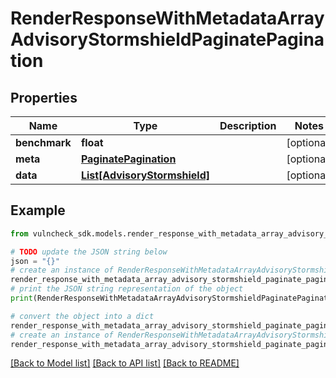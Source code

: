 # RenderResponseWithMetadataArrayAdvisoryStormshieldPaginatePagination


## Properties

Name | Type | Description | Notes
------------ | ------------- | ------------- | -------------
**benchmark** | **float** |  | [optional] 
**meta** | [**PaginatePagination**](PaginatePagination.md) |  | [optional] 
**data** | [**List[AdvisoryStormshield]**](AdvisoryStormshield.md) |  | [optional] 

## Example

```python
from vulncheck_sdk.models.render_response_with_metadata_array_advisory_stormshield_paginate_pagination import RenderResponseWithMetadataArrayAdvisoryStormshieldPaginatePagination

# TODO update the JSON string below
json = "{}"
# create an instance of RenderResponseWithMetadataArrayAdvisoryStormshieldPaginatePagination from a JSON string
render_response_with_metadata_array_advisory_stormshield_paginate_pagination_instance = RenderResponseWithMetadataArrayAdvisoryStormshieldPaginatePagination.from_json(json)
# print the JSON string representation of the object
print(RenderResponseWithMetadataArrayAdvisoryStormshieldPaginatePagination.to_json())

# convert the object into a dict
render_response_with_metadata_array_advisory_stormshield_paginate_pagination_dict = render_response_with_metadata_array_advisory_stormshield_paginate_pagination_instance.to_dict()
# create an instance of RenderResponseWithMetadataArrayAdvisoryStormshieldPaginatePagination from a dict
render_response_with_metadata_array_advisory_stormshield_paginate_pagination_from_dict = RenderResponseWithMetadataArrayAdvisoryStormshieldPaginatePagination.from_dict(render_response_with_metadata_array_advisory_stormshield_paginate_pagination_dict)
```
[[Back to Model list]](../README.md#documentation-for-models) [[Back to API list]](../README.md#documentation-for-api-endpoints) [[Back to README]](../README.md)


